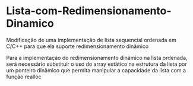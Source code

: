 # Lista-com-Redimensionamento-Dinamico
Modificação de uma implementação de lista sequencial ordenada em C/C++ para que ela suporte redimensionamento dinâmico

Para a implementação do redimensionamento dinâmico na lista ordenada, será necessário substituir o uso do array estático na estrutura da lista por um ponteiro dinâmico
que permita manipular a capacidade da lista com a função realloc
